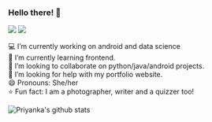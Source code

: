 ### Hello there! 👋
[<img src="https://img.shields.io/badge/linkedin-%230077B5.svg?&style=for-the-badge&logo=linkedin&logoColor=white" />](https://www.linkedin.com/in/priyanka-thakran-1a674417a/) [<img src = "https://img.shields.io/badge/instagram-%23E4405F.svg?&style=for-the-badge&logo=instagram&logoColor=white">](https://www.instagram.com/reelifephotography/) 

<!--
**thakran14/thakran14** is a ✨ _special_ ✨ repository because its `README.md` (this file) appears on your GitHub profile.
--->
:computer: I’m currently working on android and data science <br>
🌱 I’m currently learning frontend. <br>
:handshake: I’m looking to collaborate on python/java/android projects. <br>
🤔 I’m looking for help with my portfolio website. <br>
😄 Pronouns: She/her <br>
:star: Fun fact: I am a photographer, writer and a quizzer too!


![Priyanka's github stats](https://github-readme-stats.vercel.app/api?username=thakran14&show_icons=true&theme=radical)
